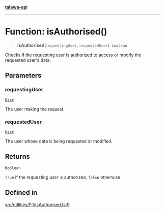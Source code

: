 [**talawa-api**](../../../../README.md)

***

# Function: isAuthorised()

> **isAuthorised**(`requestingUser`, `requestedUser`): `boolean`

Checks if the requesting user is authorized to access or modify the requested user's data.

## Parameters

### requestingUser

[`User`](../../../../types/generatedGraphQLTypes/type-aliases/User.md)

The user making the request.

### requestedUser

[`User`](../../../../types/generatedGraphQLTypes/type-aliases/User.md)

The user whose data is being requested or modified.

## Returns

`boolean`

`true` if the requesting user is authorized, `false` otherwise.

## Defined in

[src/utilities/PII/isAuthorised.ts:9](https://github.com/Suyash878/talawa-api/blob/095e6964ce2a06c1c30d1acf81b6162203f1db91/src/utilities/PII/isAuthorised.ts#L9)
